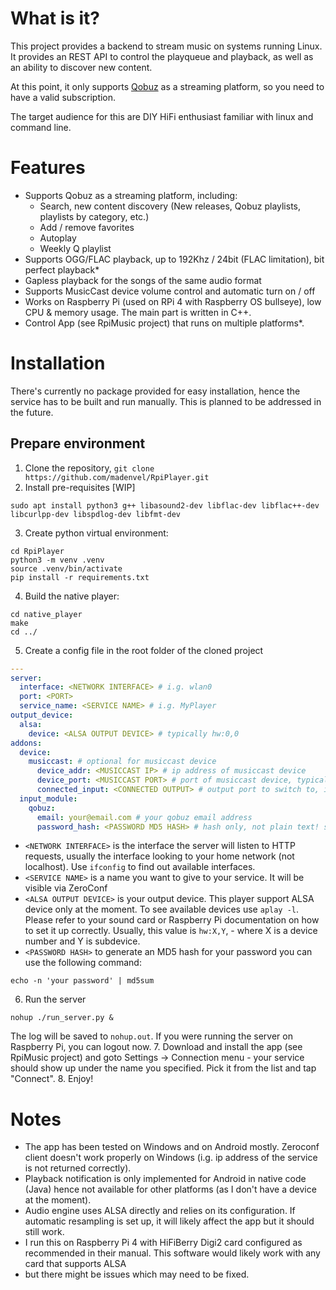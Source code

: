 # What is it?
This project provides a backend to stream music on systems running Linux. It provides an REST API to control the playqueue and playback,
as well as an ability to discover new content.

At this point, it only supports [Qobuz](https://www.qobuz.com) as a streaming platform, so you need to have a valid subscription.

The target audience for this are DIY HiFi enthusiast familiar with linux and command line.

# Features
- Supports Qobuz as a streaming platform, including:
  - Search, new content discovery (New releases, Qobuz playlists, playlists by category, etc.)
  - Add / remove favorites
  - Autoplay
  - Weekly Q playlist
- Supports OGG/FLAC playback, up to 192Khz / 24bit (FLAC limitation), bit perfect playback*
- Gapless playback for the songs of the same audio format
- Supports MusicCast device volume control and automatic turn on / off
- Works on Raspberry Pi (used on RPi 4 with Raspberry OS bullseye), low CPU & memory usage. The main part is written in C++.
- Control App (see RpiMusic project) that runs on multiple platforms*.

# Installation
There's currently no package provided for easy installation, hence the service has to be built and run manually. This is planned to be addressed in the future.

## Prepare environment
1. Clone the repository, `git clone https://github.com/madenvel/RpiPlayer.git`
2. Install pre-requisites [WIP]
```
sudo apt install python3 g++ libasound2-dev libflac-dev libflac++-dev libcurlpp-dev libspdlog-dev libfmt-dev
```
3. Create python virtual environment:
```
cd RpiPlayer
python3 -m venv .venv
source .venv/bin/activate
pip install -r requirements.txt
```
4. Build the native player:
```
cd native_player
make
cd ../
```
5. Create a config file in the root folder of the cloned project
```yaml
---
server:
  interface: <NETWORK INTERFACE> # i.g. wlan0
  port: <PORT>
  service_name: <SERVICE NAME> # i.g. MyPlayer
output_device:
  alsa:
    device: <ALSA OUTPUT DEVICE> # typically hw:0,0
addons:
  device:
    musiccast: # optional for musiccast device
      device_addr: <MUSICCAST IP> # ip address of musiccast device
      device_port: <MUSICCAST PORT> # port of musiccast device, typical 80
      connected_input: <CONNECTED OUTPUT> # output port to switch to, i.g. optical2
  input_module:
    qobuz:
      email: your@email.com # your qobuz email address
      password_hash: <PASSWORD MD5 HASH> # hash only, not plain text! see below
```

* `<NETWORK INTERFACE>` is the interface the server will listen to HTTP requests, usually the interface looking to your home network (not localhost). Use `ifconfig` to find out available interfaces.
* `<SERVICE NAME>` is a name you want to give to your service. It will be visible via ZeroConf
* `<ALSA OUTPUT DEVICE>` is your output device. This player support ALSA device only at the moment. To see available devices use `aplay -l`. Please refer to your
sound card or Raspberry Pi documentation on how to set it up correctly. Usually, this value is `hw:X,Y`, - where X is a device number and Y is subdevice.
* `<PASSWORD HASH>` to generate an MD5 hash for your password you can use the following command:
```
echo -n 'your password' | md5sum
```
6. Run the server
```
nohup ./run_server.py &
```
The log will be saved to `nohup.out`.
If you were running the server on Raspberry Pi, you can logout now.
7. Download and install the app (see RpiMusic project) and goto Settings -> Connection menu - your service should show up under the name you specified. Pick it from the list and tap "Connect".
8. Enjoy!

# Notes
* The app has been tested on Windows and on Android mostly. Zeroconf client doesn't work properly on Windows (i.g. ip address of the service is not returned correctly).
* Playback notification is only implemented for Android in native code (Java) hence not available for other platforms (as I don't have a device at the moment). 
* Audio engine uses ALSA directly and relies on its configuration. If automatic resampling is set up, it will likely affect the app but it should still work.
* I run this on Raspberry Pi 4 with HiFiBerry Digi2 card configured as recommended in their manual. This software would likely work with any card that supports ALSA
* but there might be issues which may need to be fixed.
